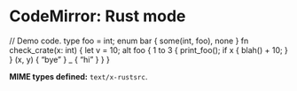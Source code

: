 CodeMirror: Rust mode
=====================

// Demo code. type foo = int; enum bar { some(int, foo), none } fn check\_crate(x: int) { let v = 10; alt foo { 1 to 3 { print\_foo(); if x { blah() + 10; } } (x, y) { “bye” } \_ { “hi” } } }

**MIME types defined:** `text/x-rustsrc`.
